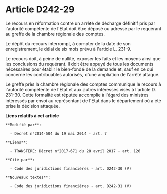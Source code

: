 # Article D242-29

Le recours en réformation contre un arrêté de décharge définitif pris par l'autorité compétente de l'Etat doit être déposé ou
adressé par le requérant au greffe de la chambre régionale des comptes. 

Le dépôt du recours interrompt, à compter de la date de son enregistrement, le délai de six mois prévu à l'article L. 231-9. 

Le recours doit, à peine de nullité, exposer les faits et les moyens ainsi que les conclusions du requérant. Il doit être
appuyé de tous les documents nécessaires pour établir le bien-fondé de la demande et, sauf en ce qui concerne les
contribuables autorisés, d'une ampliation de l'arrêté attaqué. 

Le greffe près la chambre régionale des comptes communique le recours à l'autorité compétente de l'Etat et aux autres
intéressés visés à l'article D. 231-30. Cette formalité est réputée accomplie à l'égard des ministres intéressés par envoi au
représentant de l'Etat dans le département où a été prise la décision attaquée.

**Liens relatifs à cet article**

	**Modifié par**:

	  - Décret n°2014-504 du 19 mai 2014 - art. 7

	**Liens**:

	  - TRANSFERE: Décret n°2017-671 du 28 avril 2017 - art. 126

	**Cité par**:

	  - Code des juridictions financières - art. D242-30 (V)

	**Nouveaux textes**:

	  - Code des juridictions financières - art. D242-31 (V)
